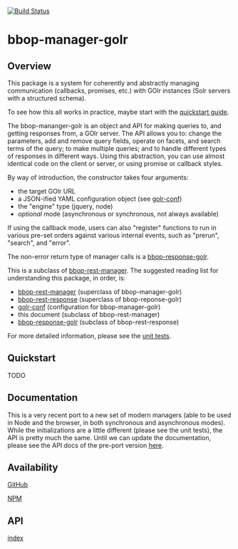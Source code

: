 [![Build Status](https://travis-ci.org/berkeleybop/bbop-manager-golr.svg)](https://travis-ci.org/berkeleybop/bbop-manager-golr)

# bbop-manager-golr

## Overview

This package is a system for coherently and abstractly managing
communication (callbacks, promises, etc.) with GOlr instances (Solr
servers with a structured schema).

To see how this all works in practice, maybe start with the
[quickstart guide](#quickstart).

The bbop-mananger-golr is an object and API for making queries to, and
getting responses from, a GOlr server. The API allows you to: change
the parameters, add and remove query fields, operate on facets, and
search terms of the query; to make multiple queries; and to handle
different types of responses in different ways. Using this
abstraction, you can use almost identical code on the client or
server, or using promise or callback styles.

By way of introduction, the constructor takes four arguments:

* the target GOlr URL
* a JSON-ified YAML configuration object (see [golr-conf](https://github.com/berkeleybop/golr-conf))
* the "engine" type (jquery, node)
* _optional_ mode (asynchronous or synchronous, not always available)

If using the callback mode, users can also "register" functions to run
in various pre-set orders against various internal events, such as
"prerun", "search", and "error".

The non-error return type of manager calls is a [bbop-response-golr](https://github.com/berkeleybop/bbop-response-golr).

This is a subclass of [bbop-rest-manager](https://github.com/berkeleybop/bbop-rest-manager). The suggested reading list for understanding this package, in order, is:

* [bbop-rest-manager](https://github.com/berkeleybop/bbop-rest-manager) (superclass of bbop-manager-golr)
* [bbop-rest-response](https://github.com/berkeleybop/bbop-rest-response) (superclass of bbop-reponse-golr)
* [golr-conf](https://github.com/berkeleybop/golr-conf) (configuration for bbop-manager-golr)
* this document (subclass of bbop-rest-manager)
* [bbop-response-golr](https://github.com/berkeleybop/bbop-response-golr) (subclass of bbop-rest-response)

For more detailed information, please see
the [unit tests](https://github.com/berkeleybop/bbop-manager-golr/tree/master/tests).

## Quickstart

TODO

## Documentation

This is a very recent port to a new set of modern managers (able to be used in Node and the browser, in both synchronous and asynchronous modes). While the initializations are a little different (please see the unit tests), the API is pretty much the same. Until we can update the documentation, please see the API docs of the pre-port version [here](https://github.com/berkeleybop/bbop-js).

## Availability

[GitHub](https://github.com/berkeleybop/bbop-manager-golr)

[NPM](https://www.npmjs.com/package/bbop-manager-golr)

## API

[index](https://berkeleybop.github.io/bbop-manager-golr/doc/index.html)
